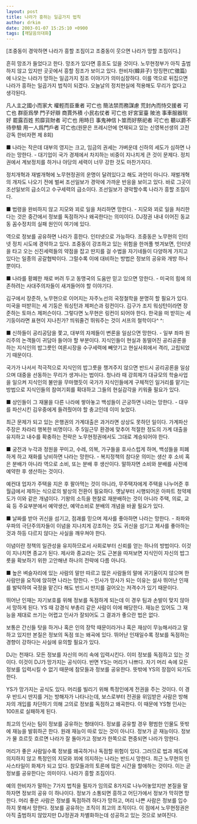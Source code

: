 ```yaml
---
layout: post
title: 나라가 흥하는 일곱가지 법칙
author: drkim
date: 2003-01-07 15:25:10 +0900
tags: [깨달음의대화]
---
```

[조중동이 경악하면 나라가 흥할 조짐이고 조중동이 웃으면 나라가 망할 조짐이다.]
  

  
흔히 망조가 들었다고 한다. 망조가 있다면 흥조도 있을 것이다. 노무현정부가 아직 출범하지 않고 있지만 곳곳에서 흥할 징조가 보이고 있다. 한비자(韓非子) 망징편(亡徵篇)에 나오는 나라가 망하는 일곱가지 징조 이야기가 의미심장하다. 이를 역으로 뒤집으면 나라가 흥하는 일곱가지 법칙이 되겠다. 오늘날의 정치현실에 적용해도 무리가 없다고 생각된다.
  

  
凡人主之國小而家大 權輕而臣重者 可亡也 簡法禁而務謀慮 荒封內而恃交援者 可亡也 群臣爲學 門子好辯 商賈外積 小民右仗者 可亡也 好宮室臺 陂池 事車服器琓好 罷露百姓 煎靡貨財者 可亡也 用時日 事鬼神信卜筮而好祭祀者 可亡也 聽以爵不待參驗 用一人爲門戶者 可亡也(원문은 프레시안에 연재되고 있는 신영복선생의 고전강독 한비자편 제 8회)
  

  
■ 나라는 작은데 대부의 영지는 크고, 임금의 권세는 가벼운데 신하의 세도가 심하면 나라는 망한다. - 대기업이 국가 경제에서 차지하는 비중이 지나치게 큰 것이 문제다. 정치권에서 계보정치를 하거나 야당의 세력이 너무 강한 것도 마찬가지다.
  

  
정치개혁과 재벌개혁에 노무현정권의 운명이 달려있다고 해도 과언이 아니다. 재벌개혁의 개자도 나오기 전에 벌써 조선일보가 경악에 가까운 반응을 보이고 있다. 바로 그곳이 조선일보의 급소이고 수구세력의 급소이다. 조선일보가 경악할수록 나라가 흥할 조짐이다.
  

  
■ 법령을 완비하지 않고 지모와 꾀로 일을 처리하면 망한다. - 지모와 꾀로 일을 처리한다는 것은 중간에서 정보를 독점하거나 왜곡한다는 의미이다. DJ정권 내내 이어진 동교동 꼼수정치의 실패 원인이 여기에 있다.
  

  
역으로 정보를 공유하면 나라가 흥한다. 인터넷으로 가능하다. 조중동은 노무현의 인터넷 정치 시도에 경악하고 있다. 조중동이 강조하고 있는 위험을 한꺼풀 벗겨보면, 인터넷을 타고 오는 신진세력들의 약점을 잡고 딴지를 걸 수법을 자기네들이 다양하게 가지고 있다는 일종의 공갈협박이다. 그럴수록 이에 대비하는 방법은 정보의 공유와 개방 하나 뿐이다.
  

  
■ 나라를 황폐한 채로 버려 두고 동맹국의 도움만 믿고 있으면 망한다. - 미국의 힘에 의존하려는 사대주의자들이 새겨들어야 할 이야기다.
  

  
김구에서 장준하, 노무현으로 이어지는 자주노선의 국정철학을 분명히 할 필요가 있다. 미국을 떠받히는 세 기둥은 워싱턴과 제퍼슨과 링컨이다. 김구가 조지 워싱턴이라면 장준하는 토마스 제퍼슨이다. 그렇다면 노무현은 링컨이 되어야 한다. 한국을 떠 받히는 세 기둥이라면 표현이 지나친가? 띄워줄건 뛰워주는 것이 서프의 철학이다^ ^:
  

  
■ 신하들이 공리공담을 쫓고, 대부의 자제들이 변론을 일삼으면 망한다. - 일부 좌파 원리주의 논객들이 귀담아 들어야 할 부분이다. 지식인들이 현실과 동떨어진 공리공론을 하는 지식인의 밥그릇인 여론시장을 수구세력에 빼앗기고 현실사회에서 격리, 고립되었기 때문이다.
  

  
국가가 나서서 적극적으로 지식인의 밥그릇을 챙겨주지 않으면 반드시 공리공론을 일삼으며 대중을 선동하는 무리가 생겨나는 법이다. 청나라 때 강희제가 대규모의 학술사업을 일으켜 지식인의 불만을 무마했듯이 국가가 지식인들에게 구체적인 일거리를 맡기는 방법으로 지식인들의 참여기회를 확대하고 그들의 현실감각을 키워줄 필요가 있다.
  

  
■ 상인들이 그 재물을 다른 나라에 쌓아놓고 백성들이 곤궁하면 나라는 망한다. - 대우를 파산시킨 김우중에게 들려줬어야 할 충고인데 이미 늦었다.
  

  
최근 문제가 되고 있는 은행권의 가계대출은 과거라면 상상도 못하던 일이다. 가계파산 주장은 차라리 행복한 비명이다. 주 5일근무 환경에 맞추어 적절한 정도의 가계 대출을 유지하고 내수를 확충하는 전략은 노무현정권에서도 그대로 계승되어야 한다.
  

  
■ 궁전과 누각과 정원을 꾸미고, 수레, 의복, 가구들을 호사스럽게 하며, 백성들을 피폐하게 하고 재화를 낭비하면 나라는 망한다. - 복지정책의 참다운 의미는 생산 후 소비 혹은 분배가 아니라 역으로 소비, 또는 분배 후 생산이다. 말하자면 소비와 분배를 사전에 예약한 후 생산하는 것이다.
  

  
예컨대 업자가 주택을 지은 후 팔아먹는 것이 아니라, 무주택자에게 주택을 나누어준 후 월급에서 제하는 식으로의 발상의 전환이 필요하다. 옛날부터 시행되어온 아파트 청약제도가 이와 같은 개념이다. 기왕의 소득을 현찰로 재분배하는 것이 아니라 주택, 의료, 교육 등 주요부분에서 예약생산, 예약소비로 분배의 개념을 바꿀 필요가 있다.
  

  
■ 날짜를 받아 귀신을 섬기고, 점괘를 믿으며 제사를 좋아하면 나라는 망한다. - 좌파와 우파의 극단주의자들이 이념을 지나치게 강조하는 것도 귀신을 섬기고 제사를 좋아하는 것과 하등 다르지 않다는 사실을 깨우쳐야 한다.
  

  
이념이란 정책의 일관성을 유지하므로서 사회로부터 신뢰를 얻는 하나의 방법이다. 이것이 지나치면 종교가 된다. 제사와 종교라는 것도 근본을 따져보면 지식인이 자신의 밥그릇을 확보하기 위한 고안해낸 하나의 전략에 다름 아니다.
  

  
■ 높은 벼슬자리에 있는 사람의 말만 따르고 많은 사람들의 말에 귀기울이지 않으며 한 사람만을 요직에 앉히면 나라는 망한다. - 인사가 망사가 되는 이유는 설사 뛰어난 인재를 발탁하여 국정을 맡긴다 해도 반드시 딴지를 걸어오는 저격수가 있기 때문이다.
  

  
뛰어난 인재는 자기보호를 위해 정보를 독점하게 되는데 이 경우 팀과 손발이 맞지 않아서 망하게 된다. YS 때 강경식 부총리 같은 사람이 이에 해당한다. 재능은 있어도 그 재능을 제대로 쓰기는 어렵고 인사가 잘되어도 그 결과가 좋으란 법은 없다.
  

  
보통은 간신들 탓을 하거나 혹은 인의 장막 때문이라거나 혹은 재상이 무능해서라고 말하고 있지만 본질은 정보의 독점 또는 왜곡에 있다. 뛰어난 인재일수록 정보를 독점하는 경향이 강하다는 사실에 유의할 필요가 있다.
  

  
DJ는 천재다. 모든 정보를 자신의 머리 속에 입력시킨다. 이미 정보를 독점하고 있는 것이다. 이것이 DJ가 망가지는 공식이다. 반면 YS는 머리가 나쁘다. 자기 머리 속에 모든 정보를 입력시킬 수 없기 때문에 참모들과 정보를 공유한다. 뜻밖에 YS의 장점이 되기도 한다.
  

  
YS가 망가지는 공식도 있다. 머리를 빌리기 위해 특정인에게 전권을 주는 것이다. 이 경우 반드시 딴지를 거는 방해자가 나타나는데, 보스로부터 전권을 위임받은 사람은 방해자의 개입를 차단하기 의해 고의로 정보를 독점하고 왜곡한다. 이 때문에 YS형 인사는 100프로 실패하게 된다.
  

  
최고의 인사는 팀이 정보를 공유하는 형태이다. 정보를 공유할 경우 평범한 인물도 뜻밖에 재능을 발휘하곤 한다. 원래 재능이 따로 있는 것이 아니다. 정보가 곧 재능이다. 정보가 물 흐르듯 흐르면 나라가 잘 돌아가고 정보가 한쪽으로 편중되면 나라가 망한다.
  

  
머리가 좋은 사람일수록 정보를 왜곡하거나 독점할 위험이 있다. 그러므로 법과 제도에 의지하지 않고 특정인의 지모와 꾀에 의지하는 나라는 반드시 망한다. 최근 노무현의 인사스타일이 화제가 되고 있다. 참모들과의 토론에 많은 시간을 할애하는 것이다. 이는 곧 정보를 공유한다는 의미이다. 나라가 흥할 조짐이다.
  

  
예의 한비자가 말하는 7가지 법칙을 필자가 임의로 8가지로 나누어놓았지만 본질을 말하자면 정보의 공유 이 하나이다. 정보가 소통되면 흥하고 어딘가에서 정보가 막히면 망한다. 머리 좋은 사람은 정보를 독점하려 하다가 망하고, 머리 나쁜 사람은 정보를 입수하지 못해서 망한다. 정보를 공유하는 조직이 최고의 조직이다. 이 점에서 노무현정권은 아직 출범하지 않았지만 DJ정권과 차별화하는데 성공하고 있는 것으로 보여진다.